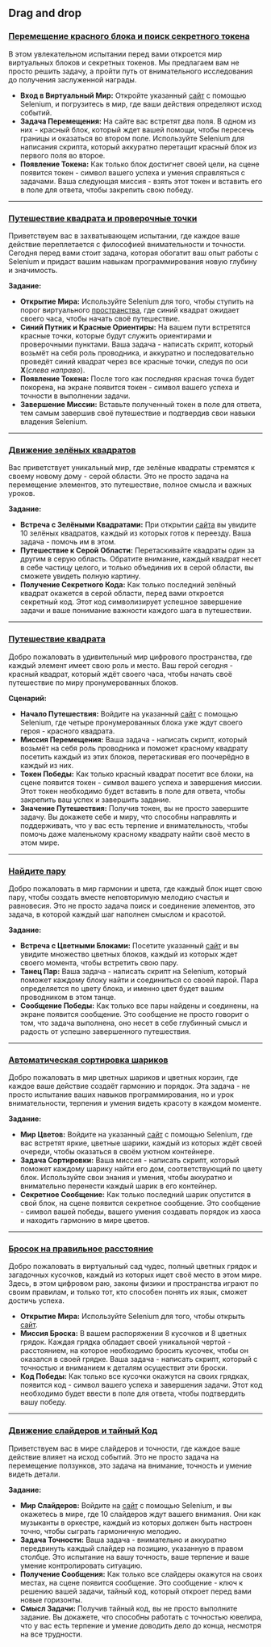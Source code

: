 ## Drag and drop

### [Перемещение красного блока и поиск секретного токена](https://github.com/vypiemzalyubov/qa-automation/blob/main/Selenium/Selenium%20Python/6.%20Drag%20and%20drop/task_1.py)

В этом увлекательном испытании перед вами откроется мир виртуальных блоков и секретных токенов. Мы предлагаем вам не просто решить задачу, а пройти путь от внимательного исследования до получения заслуженной награды.

- **Вход в Виртуальный Мир:** Откройте указанный [сайт](https://parsinger.ru/draganddrop/1/index.html) с помощью Selenium, и погрузитесь в мир, где ваши действия определяют исход событий.
- **Задача Перемещения:** На сайте вас встретят два поля. В одном из них - красный блок, который ждет вашей помощи, чтобы пересечь границы и оказаться во втором поле. Используйте Selenium для написания скрипта, который аккуратно перетащит красный блок из первого поля во второе.
- **Появление Токена:** Как только блок достигнет своей цели, на сцене появится токен - символ вашего успеха и умения справляться с задачами. Ваша следующая миссия - взять этот токен и вставить его в поле для ответа, чтобы закрепить свою победу.

---

### [Путешествие квадрата и проверочные точки](https://github.com/vypiemzalyubov/qa-automation/blob/main/Selenium/Selenium%20Python/6.%20Drag%20and%20drop/task_2.py)

Приветствуем вас в захватывающем испытании, где каждое ваше действие переплетается с философией внимательности и точности. Сегодня перед вами стоит задача, которая обогатит ваш опыт работы с Selenium и придаст вашим навыкам программирования новую глубину и значимость.

**Задание:**
- **Открытие Мира:** Используйте Selenium для того, чтобы ступить на порог виртуального [пространства](https://parsinger.ru/draganddrop/3/index.html), где синий квадрат ожидает своего часа, чтобы начать своё путешествие.
- **Синий Путник и Красные Ориентиры:** На вашем пути встретятся красные точки, которые будут служить ориентирами и проверочными пунктами. Ваша задача - написать скрипт, который возьмёт на себя роль проводника, и аккуратно и последовательно проведёт синий квадрат через все красные точки, следуя по оси **X**(*слева направо*).
- **Появление Токена:** После того как последняя красная точка будет покорена, на экране появится токен - символ вашего успеха и точности в выполнении задачи.
- **Завершение Миссии:** Вставьте полученный токен в поле для ответа, тем самым завершив своё путешествие и подтвердив свои навыки владения Selenium.

---

### [Движение зелёных квадратов](https://github.com/vypiemzalyubov/qa-automation/blob/main/Selenium/Selenium%20Python/6.%20Drag%20and%20drop/task_3.py)

Вас приветствует уникальный мир, где зелёные квадраты стремятся к своему новому дому - серой области. Это не просто задача на перемещение элементов, это путешествие, полное смысла и важных уроков.

**Задание:**
- **Встреча с Зелёными Квадратами:** При открытии [сайта](https://parsinger.ru/selenium/5.10/2/index.html) вы увидите 10 зелёных квадратов, каждый из которых готов к переезду. Ваша задача - помочь им в этом.
- **Путешествие к Серой Области:** Перетаскивайте квадраты один за другим в серую область. Обратите внимание, каждый квадрат несет в себе частицу целого, и только объединив их в серой области, вы сможете увидеть полную картину.
- **Получение Секретного Кода:** Как только последний зелёный квадрат окажется в серой области, перед вами откроется секретный код. Этот код символизирует успешное завершение задачи и ваше понимание важности каждого шага в путешествии.

---

### [Путешествие квадрата](https://github.com/vypiemzalyubov/qa-automation/blob/main/Selenium/Selenium%20Python/6.%20Drag%20and%20drop/task_4.py)

Добро пожаловать в удивительный мир цифрового пространства, где каждый элемент имеет свою роль и место. Ваш герой сегодня - красный квадрат, который ждёт своего часа, чтобы начать своё путешествие по миру пронумерованных блоков.

**Сценарий:**
- **Начало Путешествия:** Войдите на указанный [сайт](https://parsinger.ru/draganddrop/2/index.html) с помощью Selenium, где четыре пронумерованных блока ужe ждут своего героя - красного квадрата.
- **Миссия Перемещения:** Ваша задача - написать скрипт, который возьмёт на себя роль проводника и поможет красному квадрату посетить каждый из этих блоков, перетаскивая его поочерёдно в каждый из них.
- **Токен Победы:** Как только красный квадрат посетит все блоки, на сцене появится токен - символ вашего успеха и завершения миссии. Этот токен необходимо будет вставить в поле для ответа, чтобы закрепить ваш успех и завершить задание.
- **Значение Путешествия:** Получив токен, вы не просто завершите задачу. Вы докажете себе и миру, что способны направлять и поддерживать, что у вас есть терпение и внимательность, чтобы помочь даже маленькому красному квадрату найти своё место в этом мире.

---

### [Найдите пару](https://github.com/vypiemzalyubov/qa-automation/blob/main/Selenium/Selenium%20Python/6.%20Drag%20and%20drop/task_5.py)

Добро пожаловать в мир гармонии и цвета, где каждый блок ищет свою пару, чтобы создать вместе неповторимую мелодию счастья и равновесия. Это не просто задача поиск и соединение элементов, это задача, в которой каждый шаг наполнен смыслом и красотой.

**Задание:**
- **Встреча с Цветными Блоками:** Посетите указанный [сайт](https://parsinger.ru/selenium/5.10/3/index.html) и вы увидите множество цветных блоков, каждый из которых ждет своего момента, чтобы встретить свою пару.
- **Танец Пар:** Ваша задача - написать скрипт на Selenium, который поможет каждому блоку найти и соединиться со своей парой. Пара определяется по цвету блока, и именно цвет будет вашим проводником в этом танце.
- **Сообщение Победы:** Как только все пары найдены и соединены, на экране появится сообщение. Это сообщение не просто говорит о том, что задача выполнена, оно несет в себе глубинный смысл и радость от успешно завершенного путешествия.

---

### [Автоматическая сортировка шариков](https://github.com/vypiemzalyubov/qa-automation/blob/main/Selenium/Selenium%20Python/6.%20Drag%20and%20drop/task_6.py)

Добро пожаловать в мир цветных шариков и цветных корзин, где каждое ваше действие создаёт гармонию и порядок. Эта задача - не просто испытание ваших навыков программирования, но и урок внимательности, терпения и умения видеть красоту в каждом моменте.

**Задание:**
- **Мир Цветов:** Войдите на указанный [сайт](https://parsinger.ru/selenium/5.10/4/index.html) с помощью Selenium, где вас встретят яркие, цветные шарики, каждый из которых ждёт своей очереди, чтобы оказаться в своём уютном контейнере.
- **Задача Сортировки:** Ваша миссия - написать скрипт, который поможет каждому шарику найти его дом, соответствующий по цвету блок. Используйте свои знания и умения, чтобы аккуратно и внимательно перенести каждый шарик в его контейнер.
- **Секретное Сообщение:** Как только последний шарик опустится в свой блок, на сцене появится секретное сообщение. Это сообщение - символ вашей победы, вашего умения создавать порядок из хаоса и находить гармонию в мире цветов.

---

### [Бросок на правильное расстояние](https://github.com/vypiemzalyubov/qa-automation/blob/main/Selenium/Selenium%20Python/6.%20Drag%20and%20drop/task_7.py)

Добро пожаловать в виртуальный сад чудес, полный цветных грядок и загадочных кусочков, каждый из которых ищет своё место в этом мире. Здесь, в этом цифровом раю, законы физики и пространства играют по своим правилам, и только тот, кто способен понять их язык, сможет достичь успеха.

- **Открытие Мира:** Используйте Selenium для того, чтобы открыть [сайт](https://parsinger.ru/selenium/5.10/8/index.html).
- **Миссия Броска:** В вашем распоряжении 8 кусочков и 8 цветных грядок. Каждая грядка обладает своей уникальной чертой - расстоянием, на которое необходимо бросить кусочек, чтобы он оказался в своей грядке. Ваша задача - написать скрипт, который с точностью и вниманием к деталям осуществит эти броски.
- **Код Победы:** Как только все кусочки окажутся на своих грядках, появится код - символ вашего успеха и завершения задачи. Этот код необходимо будет ввести в поле для ответа, чтобы подтвердить вашу победу.

---

### [Движение слайдеров и тайный Код](https://github.com/vypiemzalyubov/qa-automation/blob/main/Selenium/Selenium%20Python/6.%20Drag%20and%20drop/task_8.py)

Приветствуем вас в мире слайдеров и точности, где каждое ваше действие влияет на исход событий. Это не просто задача на перемещение ползунков, это задача на внимание, точность и умение видеть детали.

**Задание:**
- **Мир Слайдеров:** Войдите на [сайт](https://parsinger.ru/selenium/5.10/6/index.html) с помощью Selenium, и вы окажетесь в мире, где 10 слайдеров ждут вашего внимания. Они как музыканты в оркестре, каждый из которых должен быть настроен точно, чтобы сыграть гармоничную мелодию.
- **Задача Точности:** Ваша задача - внимательно и аккуратно передвинуть каждый слайдер на позицию, указанную в правом столбце. Это испытание на вашу точность, ваше терпение и ваше умение контролировать ситуацию.
- **Получение Сообщения:** Как только все слайдеры окажутся на своих местах, на сцене появится сообщение. Это сообщение - ключ к решению вашей задачи, тайный код, который откроет перед вами новые горизонты.
- **Смысл Задачи:** Получив тайный код, вы не просто выполните задание. Вы докажете, что способны работать с точностью ювелира, что у вас есть терпение и умение доводить дело до конца, несмотря на все трудности.
